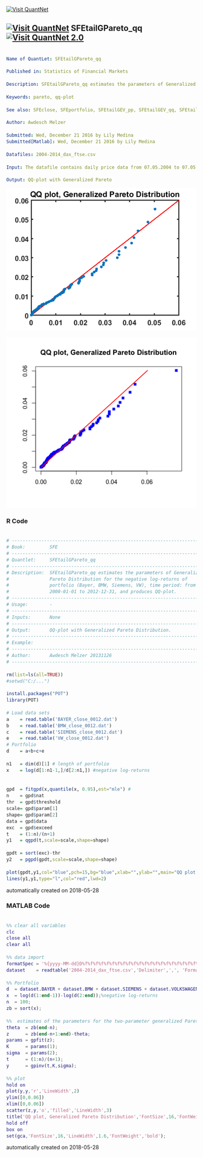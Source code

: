 [<img src="https://github.com/QuantLet/Styleguide-and-FAQ/blob/master/pictures/banner.png" width="888" alt="Visit QuantNet">](http://quantlet.de/)

## [<img src="https://github.com/QuantLet/Styleguide-and-FAQ/blob/master/pictures/qloqo.png" alt="Visit QuantNet">](http://quantlet.de/) **SFEtailGPareto_qq** [<img src="https://github.com/QuantLet/Styleguide-and-FAQ/blob/master/pictures/QN2.png" width="60" alt="Visit QuantNet 2.0">](http://quantlet.de/)

```yaml

Name of QuantLet: SFEtailGPareto_qq

Published in: Statistics of Financial Markets

Description: SFEtailGPareto_qq estimates the parameters of Generalized Pareto Distribution for the negative log-returns of portfolio (Bayer, BMW, Siemens)

Keywords: pareto, qq-plot

See also: SFEclose, SFEportfolio, SFEtailGEV_pp, SFEtailGEV_qq, SFEtailGPareto_pp

Author: Awdesch Melzer

Submitted: Wed, December 21 2016 by Lily Medina
Submitted[Matlab]: Wed, December 21 2016 by Lily Medina

Datafiles: 2004-2014_dax_ftse.csv

Input: The datafile contains daily price data from 07.05.2004 to 07.05.2014 for Bayer, BMW, Siemens and Volkswagen.

Output: QQ-plot with Generalized Pareto

```

![Picture1](SFEtailGPareto_qq_m.png)

![Picture2](SFEtailGpareto_qq.png)

### R Code
```r

# ---------------------------------------------------------------------
# Book:         SFE
# ---------------------------------------------------------------------
# Quantlet:     SFEtailGPareto_qq
# ---------------------------------------------------------------------
# Description:  SFEtailGPareto_qq estimates the parameters of Generalized 
#               Pareto Distribution for the negative log-returns of 
#               portfolio (Bayer, BMW, Siemens, VW), time period: from 
#               2000-01-01 to 2012-12-31, and produces QQ-plot.
# ---------------------------------------------------------------------
# Usage:        -
# ---------------------------------------------------------------------
# Inputs:       None
# ---------------------------------------------------------------------
# Output:       QQ-plot with Generalized Pareto Distribution.
# ---------------------------------------------------------------------
# Example:     
# ---------------------------------------------------------------------
# Author:       Awdesch Melzer 20131126
# ---------------------------------------------------------------------

rm(list=ls(all=TRUE))
#setwd("C:/...")

install.packages("POT")
library(POT)

# Load data sets
a    = read.table('BAYER_close_0012.dat')
b    = read.table('BMW_close_0012.dat')
c    = read.table('SIEMENS_close_0012.dat')
e    = read.table('VW_close_0012.dat')
# Portfolio
d    = a+b+c+e

n1   = dim(d)[1] # length of portfolio
x    = log(d[1:n1-1,]/d[2:n1,]) #negative log-returns


gpd  = fitgpd(x,quantile(x, 0.95),est="mle") # 
n    = gpd$nat
thr  = gpd$threshold
scale= gpd$param[1]
shape= gpd$param[2]
data = gpd$data
exc  = gpd$exceed
t    = (1:n)/(n+1)
y1   = qgpd(t,scale=scale,shape=shape)                   
 
gpdt = sort(exc)-thr                           
y2   = pgpd(gpdt,scale=scale,shape=shape)            
                                                    
plot(gpdt,y1,col="blue",pch=15,bg="blue",xlab="",ylab="",main="QQ plot, Generalized Pareto Distribution")
lines(y1,y1,type="l",col="red",lwd=2)  

```

automatically created on 2018-05-28

### MATLAB Code
```matlab

%% clear all variables
clc
close all
clear all

%% data import
formatSpec = '%{yyyy-MM-dd}D%f%f%f%f%f%f%f%f%f%f%f%f%f%f%f%f%f%f%f%f%f%f%f%f%f%f%f%f%f%f%f%f%f%f%f%f%f%f%f%f%f%f';
dataset    = readtable('2004-2014_dax_ftse.csv','Delimiter',',', 'Format',formatSpec);

%% Portfolio
d  = dataset.BAYER + dataset.BMW + dataset.SIEMENS + dataset.VOLKSWAGEN; 
x  = log(d(1:end-1))-log(d(2:end));%negative log-returns
n  = 100;
zb = sort(x);

%%  estimates of the parameters for the two-parameter generalized Pareto
theta  = zb(end-n);
z      = zb(end-n+1:end)-theta;
params = gpfit(z);
K      = params(1);
sigma  = params(2);
t      = (1:n)/(n+1);
y      = gpinv(t,K,sigma);

%% plot
hold on
plot(y,y,'r','LineWidth',2)
ylim([0,0.06])
xlim([0,0.06])
scatter(z,y,'o','filled','LineWidth',3)
title('QQ plot, Generalized Pareto Distribution','FontSize',16,'FontWeight','Bold')
hold off
box on
set(gca,'FontSize',16,'LineWidth',1.6,'FontWeight','bold');

```

automatically created on 2018-05-28
